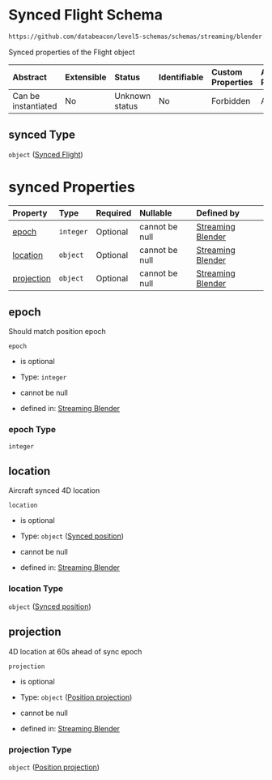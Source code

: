# Synced Flight Schema

```txt
https://github.com/databeacon/level5-schemas/schemas/streaming/blender.schema.json#/properties/flights/properties/synced
```

Synced properties of the Flight object

| Abstract            | Extensible | Status         | Identifiable | Custom Properties | Additional Properties | Access Restrictions | Defined In                                                                              |
| :------------------ | :--------- | :------------- | :----------- | :---------------- | :-------------------- | :------------------ | :-------------------------------------------------------------------------------------- |
| Can be instantiated | No         | Unknown status | No           | Forbidden         | Allowed               | none                | [blender.schema.json\*](../../out/streaming/blender.schema.json "open original schema") |

## synced Type

`object` ([Synced Flight](blender-properties-flight-properties-synced-flight.md))

# synced Properties

| Property                  | Type      | Required | Nullable       | Defined by                                                                                                                                                                                                                                                 |
| :------------------------ | :-------- | :------- | :------------- | :--------------------------------------------------------------------------------------------------------------------------------------------------------------------------------------------------------------------------------------------------------- |
| [epoch](#epoch)           | `integer` | Optional | cannot be null | [Streaming Blender](blender-properties-flight-properties-synced-flight-properties-epoch.md "https://github.com/databeacon/level5-schemas/schemas/streaming/blender.schema.json#/properties/flights/properties/synced/properties/epoch")                    |
| [location](#location)     | `object`  | Optional | cannot be null | [Streaming Blender](blender-properties-flight-properties-synced-flight-properties-synced-position.md "https://github.com/databeacon/level5-schemas/schemas/streaming/blender.schema.json#/properties/flights/properties/synced/properties/location")       |
| [projection](#projection) | `object`  | Optional | cannot be null | [Streaming Blender](blender-properties-flight-properties-synced-flight-properties-position-projection.md "https://github.com/databeacon/level5-schemas/schemas/streaming/blender.schema.json#/properties/flights/properties/synced/properties/projection") |

## epoch

Should match position epoch

`epoch`

*   is optional

*   Type: `integer`

*   cannot be null

*   defined in: [Streaming Blender](blender-properties-flight-properties-synced-flight-properties-epoch.md "https://github.com/databeacon/level5-schemas/schemas/streaming/blender.schema.json#/properties/flights/properties/synced/properties/epoch")

### epoch Type

`integer`

## location

Aircraft synced 4D location

`location`

*   is optional

*   Type: `object` ([Synced position](blender-properties-flight-properties-synced-flight-properties-synced-position.md))

*   cannot be null

*   defined in: [Streaming Blender](blender-properties-flight-properties-synced-flight-properties-synced-position.md "https://github.com/databeacon/level5-schemas/schemas/streaming/blender.schema.json#/properties/flights/properties/synced/properties/location")

### location Type

`object` ([Synced position](blender-properties-flight-properties-synced-flight-properties-synced-position.md))

## projection

4D location at 60s ahead of sync epoch

`projection`

*   is optional

*   Type: `object` ([Position projection](blender-properties-flight-properties-synced-flight-properties-position-projection.md))

*   cannot be null

*   defined in: [Streaming Blender](blender-properties-flight-properties-synced-flight-properties-position-projection.md "https://github.com/databeacon/level5-schemas/schemas/streaming/blender.schema.json#/properties/flights/properties/synced/properties/projection")

### projection Type

`object` ([Position projection](blender-properties-flight-properties-synced-flight-properties-position-projection.md))

